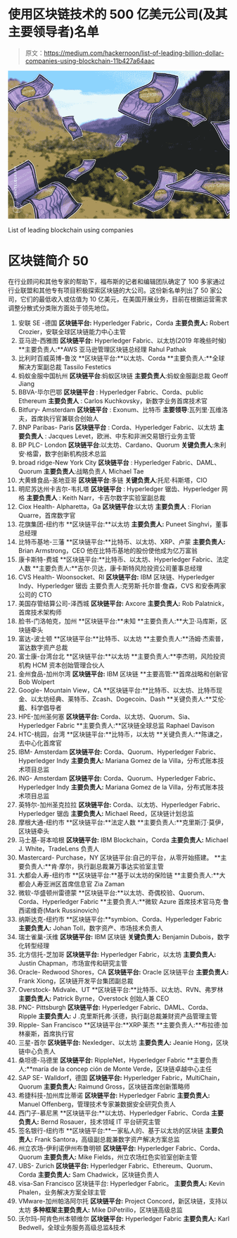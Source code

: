 # 使用区块链技术的 500 亿美元公司(及其主要领导者)名单

> 原文：<https://medium.com/hackernoon/list-of-leading-billion-dollar-companies-using-blockchain-11b427a64aac>

![](img/7a71b3618cf217305e81ccc5eda14b53.png)

List of leading blockchain using companies

# 区块链简介 50

在行业顾问和其他专家的帮助下，福布斯的记者和编辑团队确定了 100 多家通过行业联盟和其他专有项目积极探索区块链的大公司。这份新名单列出了 50 家公司，它们的最低收入或估值为 10 亿美元，在美国开展业务，目前在根据运营需求调整分散式分类账方面处于领先地位。

1.  安联 SE -德国
    **区块链平台:** Hyperledger Fabric，Corda
    **主要负责人:** Robert Crozier，安联全球区块链能力中心主管
2.  亚马逊-西雅图
    **区块链平台:** Hyperledger Fabric、以太坊(2019 年晚些时候)
    **主要负责人:**AWS 亚马逊管理区块链总经理 Rahul Pathak
3.  比利时百威英博-鲁汶
    **区块链平台:**以太坊、Corda
    **主要负责人:**全球解决方案副总裁 Tassilo Festetics
4.  蚂蚁金服中国杭州
    **区块链平台**:蚂蚁区块链
    **主要负责人**:蚂蚁金服副总裁 Geoff Jiang
5.  BBVA-毕尔巴鄂
    **区块链平台** : Hyperledger Fabric、Corda、public Ethereum
    **主要负责人** : Carlos Kuchkovsky，新数字业务首席技术官
6.  Bitfury- Amsterdam
    **区块链平台** : Exonum、比特币
    **主要领导**:瓦列里·瓦维洛夫，首席执行官兼联合创始人
7.  BNP Paribas- Paris
    **区块链平台** : Corda、Hyperledger Fabric、以太坊
    **主要负责人** : Jacques Levet，欧洲、中东和非洲交易银行业务主管
8.  BP PLC- London
    **区块链平台**:以太坊、Cardano、Quorum
    **关键负责人**:朱利安·格雷，数字创新机构技术总监
9.  broad ridge-New York City
    **区块链平台** : Hyperledger Fabric、DAML、Quorum
    **主要负责人**:战略负责人 Michael Tae
10.  大黄蜂食品-圣地亚哥
    **区块链平台**:多链
    **关键负责人**:托尼·科斯塔，CIO
11.  明尼苏达州卡吉尔-韦扎塔
    **区块链平台** : Hyperledger 锯齿、Hyperledger 网格
    **主要负责人** : Keith Narr，卡吉尔数字实验室副总裁
12.  Ciox Health- Alpharetta，Ga
    **区块链平台**:以太坊
    **主要负责人** : Florian Quarre，首席数字官
13.  花旗集团-纽约市
    **区块链平台:**以太坊
    **主要负责人:** Puneet Singhvi，董事总经理
14.  比特币基地-三藩
    **区块链平台:**比特币、以太坊、XRP、卢蒙
    **主要负责人:** Brian Armstrong，CEO 他在比特币基地的股份使他成为亿万富翁
15.  康卡斯特-费城
    **区块链平台:**比特币、以太坊、Hyperledger Fabric、法定人数
    **主要负责人:**吉尔·贝达，康卡斯特风险投资公司董事总经理
16.  CVS Health- Woonsocket、RI
    **区块链平台:** IBM 区块链、Hyperledger Indy、Hyperledger 锯齿
    主要负责人:克劳斯·托尔普·詹森，CVS 和安泰两家公司的 CTO
17.  美国存管结算公司-泽西城
    **区块链平台:** Axcore
    **主要负责人:** Rob Palatnick，首席技术架构师
18.  脸书-门洛帕克，加州
    **区块链平台:**未知
    **主要负责人:**大卫·马库斯，区块链牵头
19.  富达-波士顿
    **区块链平台:**比特币、以太坊
    **主要负责人:**汤姆·杰索普，富达数字资产总裁
20.  富士康-台湾台北
    **区块链平台:**以太坊
    **主要负责人:**李杰明，风险投资机构 HCM 资本创始管理合伙人
21.  金州食品-加州尔湾
    **区块链平台:** IBM 区块链
    **主要高管:**首席战略和创新官 Bob Wolpert
22.  Google- Mountain View，CA
    **区块链平台:**比特币、以太坊、比特币现金、以太坊经典、莱特币、Zcash、Dogecoin、Dash
    **关键负责人:**艾伦·戴、科学倡导者
23.  HPE-加州圣何塞
    **区块链平台:** Corda、以太坊、Quorum、Sia、Hyperledger Fabric
    **主要负责人:**区块链全球总监 Raphael Davison
24.  HTC-桃园，台湾
    **区块链平台:**比特币，以太坊
    **关键负责人:**陈谦之，去中心化首席官
25.  IBM- Amsterdam
    **区块链平台:** Corda、Quorum、Hyperledger Fabric、Hyperledger Indy
    **主要负责人:** Mariana Gomez de la Villa，分布式账本技术项目总监
26.  ING- Amsterdam
    **区块链平台:** Corda、Quorum、Hyperledger Fabric、Hyperledger Indy
    **主要负责人:** Mariana Gomez de la Villa，分布式账本技术项目总监
27.  英特尔-加州圣克拉拉
    **区块链平台:** Corda、以太坊、Hyperledger Fabric、Hyperledger 锯齿
    **主要负责人:** Michael Reed，区块链计划总监
28.  摩根大通-纽约市
    **区块链平台:**法定人数
    **主要负责人:**克里斯汀·莫伊，区块链牵头
29.  马士基-哥本哈根
    **区块链平台:** IBM Blockchain，Corda
    **主要负责人:** Michael J. White，TradeLens 负责人
30.  Mastercard- Purchase，NY
    区块链平台:自己的平台，从零开始搭建。
    **主要负责人:**肯·摩尔，执行副总裁兼万事达实验室主管
31.  大都会人寿-纽约市
    **区块链平台:**基于以太坊的保险链
    **主要负责人:**大都会人寿亚洲区首席信息官 Zia Zaman
32.  微软-华盛顿州雷德蒙
    **区块链平台:**以太坊、奇偶校验、Quorum、Corda、Hyperledger Fabric
    **主要负责人:**微软 Azure 首席技术官马克·鲁西诺维奇(Mark Russinovich)
33.  纳斯达克-纽约市
    **区块链平台:**symbion、Corda、Hyperledger Fabric
    **主要负责人:** Johan Toll，数字资产、市场技术负责人
34.  瑞士雀巢-沃维
    **区块链平台:** IBM 区块链
    **关键负责人:** Benjamin Dubois，数字化转型经理
35.  北方信托-芝加哥
    **区块链平台:** Hyperledger Fabric，以太坊
    **主要负责人:** Justin Chapman，市场宣传和研究主管
36.  Oracle- Redwood Shores，CA
    **区块链平台:** Oracle 区块链平台
    **主要负责人:** Frank Xiong，区块链开发平台集团副总裁
37.  Overstock- Midvale、UT
    **区块链平台:**比特币、以太坊、RVN、弗罗林
    **主要负责人:** Patrick Byrne，Overstock 创始人兼 CEO
38.  PNC- Pittsburgh
    **区块链平台:** Hyperledger Fabric、DAML、Corda、Ripple
    **主要负责人:** J .克里斯托弗·沃德，执行副总裁兼财资产品管理主管
39.  Ripple- San Francisco
    **区块链平台:**XRP·莱杰
    **主要负责人:**布拉德·加林豪斯，首席执行官
40.  三星-首尔
    **区块链平台:** Nexledger、以太坊
    **主要负责人:** Jeanie Hong，区块链中心负责人
41.  桑坦德-马德里
    **区块链平台:** RippleNet，Hyperledger Fabric
    **主要负责人:**maría de la concep ción de Monte Verde，区块链卓越中心主任
42.  SAP SE- Walldorf，德国
    **区块链平台:** Hyperledger Fabric，MultiChain，Quorum
    **主要负责人:** Raimund Gross，区块链首席创新策略师
43.  希捷科技-加州库比蒂诺
    **区块链平台:** Hyperledger Fabric
    **主要负责人:** Manuel Offenberg，管理技术专家兼数据安全研究负责人
44.  西门子-慕尼黑
    **区块链平台:**以太坊、Hyperledger Fabric、Corda
    **主要负责人:** Bernd Rosauer，技术领域 IT 平台研究主管
45.  签名银行-纽约市
    **区块链平台:**一家私人的、基于以太坊的区块链
    **主要负责人:** Frank Santora，高级副总裁兼数字资产解决方案总监
46.  州立农场-伊利诺伊州布鲁明顿
    **区块链平台:** Hyperledger Fabric、Corda、Quorum
    **主要负责人:** Mike Fields，州立农场红色实验室创新主管
47.  UBS- Zurich
    **区块链平台:** Hyperledger Fabric、Ethereum、Quorum、Corda
    **主要负责人:** Sam Chadwick，区块链负责人
48.  visa-San Francisco
    区块链平台: Hyperledger Fabric。
    **主要负责人:** Kevin Phalen，业务解决方案全球主管
49.  VMware-加州帕洛阿尔托
    **区块链平台:** Project Concord，新区块链，支持以太坊
    **多种框架主要负责人:** Mike DiPetrillo，区块链高级总监
50.  沃尔玛-阿肯色州本顿维尔
    **区块链平台:** Hyperledger Fabric
    **主要负责人:** Karl Bedwell，全球业务服务高级总监&技术